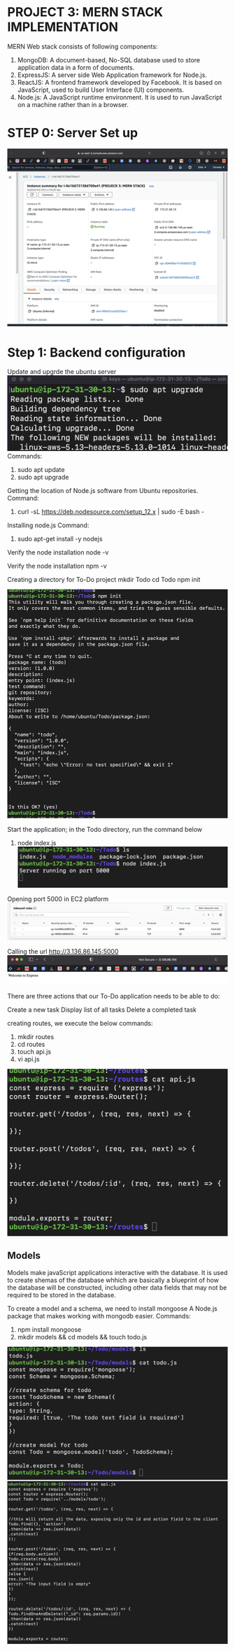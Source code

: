 # PROJECT 3: MERN STACK IMPLEMENTATION

MERN Web stack consists of following components:

1) MongoDB: A document-based, No-SQL database used to store application data in a form of documents.
2) ExpressJS: A server side Web Application framework for Node.js.
3) ReactJS: A frontend framework developed by Facebook. It is based on JavaScript, used to build User Interface (UI) components.
4) Node.js: A JavaScript runtime environment. It is used to run JavaScript on a machine rather than in a browser.

# STEP 0: Server Set up
![MERN STACK!](images/p3ss1.png)

# Step 1: Backend configuration
Update and upgrde the ubuntu server
![MERN STACK!](images/p3ss2.png)
Commands:
1) sudo apt update
2) sudo apt upgrade

Getting the location of Node.js software from Ubuntu repositories.
Command:
1) curl -sL https://deb.nodesource.com/setup_12.x | sudo -E bash -

Installing node.js
Command:
1) sudo apt-get install -y nodejs

Verify the node installation 
node -v

Verify the node installation
npm -v

Creating a directory  for To-Do project
mkdir Todo
cd Todo
npm init

![MERN STACK!](images/p3ss3.png)

Start the application; in the Todo directory, run the command below
1) node index.js
![MERN STACK!](images/p3ss4.png)

Opening port 5000 in EC2 platform
![MERN STACK!](images/p3ss5.png)

Calling the url
http://3.136.86.145:5000
![MERN STACK!](images/p3ss6.png)


There are three actions that our To-Do application needs to be able to do:

Create a new task
Display list of all tasks
Delete a completed task

creating routes, we execute the below commands:
1) mkdir routes
2) cd routes
3) touch api.js
4) vi api.js

![MERN STACK!](images/p3ss7.png)

## Models

Models make javaScript applications interactive with the database. It is used to create shemas of the database whhich are basically a blueprint of how the database will be constructed, including other data fields that may not be required to be stored in the database.

To create a model and a schema, we need to install mongoose
A Node.js package that makes working with mongodb easier.
Commands:

1) npm install mongoose
2) mkdir models && cd models && touch todo.js

![MERN STACK!](images/p3ss8.png)
![MERN STACK!](images/p3ss9.png)